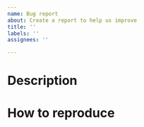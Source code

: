 ```yaml
---
name: Bug report
about: Create a report to help us improve
title: ''
labels: ''
assignees: ''

---
```


# Description

# How to reproduce
